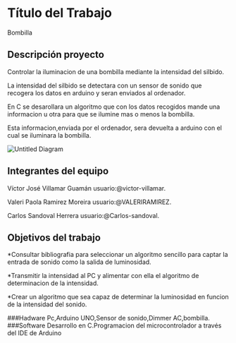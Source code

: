# Título del Trabajo
 Bombilla
## Descripción proyecto
Controlar la iluminacion de una bombilla mediante la intensidad del silbido.<p>
La intensidad del silbido se detectara con un sensor de sonido que recogera los datos en arduino y seran enviados al ordenador.<p>
En C se desarollara un algoritmo que con los datos recogidos mande una informacion u otra para que se ilumine mas o menos la bombilla.<p>
Esta informacion,enviada por el ordenador, sera devuelta a arduino con el cual se iluminara la bombilla.




![Untitled Diagram](https://user-images.githubusercontent.com/61121669/76017871-9bc18f80-5f1f-11ea-8e34-9d41923a7931.png)


## Integrantes del equipo

<p>Víctor José Villamar Guamán  usuario:@victor-villamar.<p>
<p>Valeri Paola Ramirez Moreira usuario:@VALERIRAMIREZ.<p>
<p>Carlos Sandoval Herrera usuario:@Carlos-sandoval.<p>

## Objetivos del trabajo
*Consultar bibliografia para seleccionar un algoritmo sencillo para captar la entrada de sonido como la salida de luminosidad.

*Transmitir la intensidad al PC y alimentar con ella el algoritmo de determinacion de la intensidad.

*Crear un algoritmo que sea capaz de determinar la luminosidad en funcion de la intensidad del sonido.

###Hadware
Pc,Arduino UNO,Sensor de sonido,Dimmer AC,bombilla.
###Software
Desarrollo en C.Programacion del microcontrolador a través del IDE de Arduino
